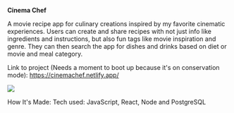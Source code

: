**Cinema Chef**


A movie recipe app for culinary creations inspired by my favorite cinematic experiences. Users can create and share recipes with not just info like ingredients and instructions, but also fun tags like movie inspiration and genre. They can then search the app for dishes and drinks based on diet or movie and meal category.

Link to project (Needs a moment to boot up because it's on conservation mode): https://cinemachef.netlify.app/

![](https://media.giphy.com/media/v1.Y2lkPTc5MGI3NjExbXV1cWhyY3JtNzdpMzdobzU1Z252MG1kcDV2enh0enUxaGN3bnM3MSZlcD12MV9pbnRlcm5hbF9naWZfYnlfaWQmY3Q9Zw/qJN9pg8Ol3kA5k923k/giphy.gif)

How It's Made:
Tech used: JavaScript, React, Node and PostgreSQL
